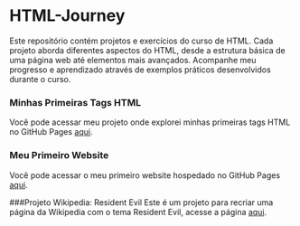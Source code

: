 # HTML-Journey
Este repositório contém projetos e exercícios do curso de HTML. Cada projeto aborda diferentes aspectos do HTML, desde a estrutura básica de uma página web até elementos mais avançados. Acompanhe meu progresso e aprendizado através de exemplos práticos desenvolvidos durante o curso.

### Minhas Primeiras Tags HTML

Você pode acessar meu projeto onde explorei minhas primeiras tags HTML no GitHub Pages [aqui](https://lucslima96.github.io/HTML-Journey/Primeiras%20tags/index.html).

### Meu Primeiro Website
Você pode acessar o meu primeiro website hospedado no GitHub Pages [aqui](https://lucslima96.github.io/HTML-Journey/Meu%20primeiro%20site/index.html).

###Projeto Wikipedia: Resident Evil
Este é um projeto para recriar uma página da Wikipedia com o tema Resident Evil, acesse a página [aqui](https://lucslima96.github.io/HTML-Journey/Projeto%20Resident%20Evil%20Wiki/index.html#jogos).
